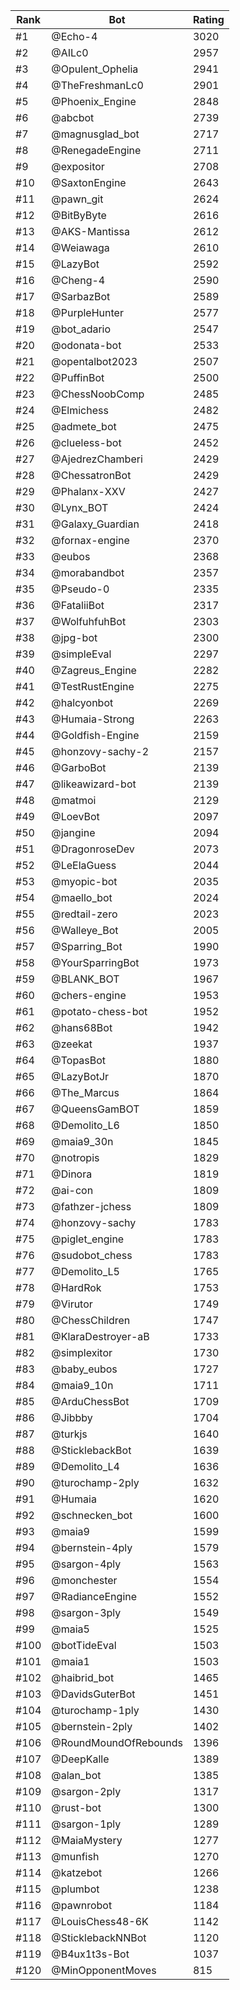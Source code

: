 Rank|Bot|Rating
---|---|---
#1|@Echo-4|3020
#2|@AILc0|2957
#3|@Opulent_Ophelia|2941
#4|@TheFreshmanLc0|2901
#5|@Phoenix_Engine|2848
#6|@abcbot|2739
#7|@magnusglad_bot|2717
#8|@RenegadeEngine|2711
#9|@expositor|2708
#10|@SaxtonEngine|2643
#11|@pawn_git|2624
#12|@BitByByte|2616
#13|@AKS-Mantissa|2612
#14|@Weiawaga|2610
#15|@LazyBot|2592
#16|@Cheng-4|2590
#17|@SarbazBot|2589
#18|@PurpleHunter|2577
#19|@bot_adario|2547
#20|@odonata-bot|2533
#21|@opentalbot2023|2507
#22|@PuffinBot|2500
#23|@ChessNoobComp|2485
#24|@Elmichess|2482
#25|@admete_bot|2475
#26|@clueless-bot|2452
#27|@AjedrezChamberi|2429
#28|@ChessatronBot|2429
#29|@Phalanx-XXV|2427
#30|@Lynx_BOT|2424
#31|@Galaxy_Guardian|2418
#32|@fornax-engine|2370
#33|@eubos|2368
#34|@morabandbot|2357
#35|@Pseudo-0|2335
#36|@FataliiBot|2317
#37|@WolfuhfuhBot|2303
#38|@jpg-bot|2300
#39|@simpleEval|2297
#40|@Zagreus_Engine|2282
#41|@TestRustEngine|2275
#42|@halcyonbot|2269
#43|@Humaia-Strong|2263
#44|@Goldfish-Engine|2159
#45|@honzovy-sachy-2|2157
#46|@GarboBot|2139
#47|@likeawizard-bot|2139
#48|@matmoi|2129
#49|@LoevBot|2097
#50|@jangine|2094
#51|@DragonroseDev|2073
#52|@LeElaGuess|2044
#53|@myopic-bot|2035
#54|@maello_bot|2024
#55|@redtail-zero|2023
#56|@Walleye_Bot|2005
#57|@Sparring_Bot|1990
#58|@YourSparringBot|1973
#59|@BLANK_BOT|1967
#60|@chers-engine|1953
#61|@potato-chess-bot|1952
#62|@hans68Bot|1942
#63|@zeekat|1937
#64|@TopasBot|1880
#65|@LazyBotJr|1870
#66|@The_Marcus|1864
#67|@QueensGamBOT|1859
#68|@Demolito_L6|1850
#69|@maia9_30n|1845
#70|@notropis|1829
#71|@Dinora|1819
#72|@ai-con|1809
#73|@fathzer-jchess|1809
#74|@honzovy-sachy|1783
#75|@piglet_engine|1783
#76|@sudobot_chess|1783
#77|@Demolito_L5|1765
#78|@HardRok|1753
#79|@Virutor|1749
#80|@ChessChildren|1747
#81|@KlaraDestroyer-aB|1733
#82|@simplexitor|1730
#83|@baby_eubos|1727
#84|@maia9_10n|1711
#85|@ArduChessBot|1709
#86|@Jibbby|1704
#87|@turkjs|1640
#88|@SticklebackBot|1639
#89|@Demolito_L4|1636
#90|@turochamp-2ply|1632
#91|@Humaia|1620
#92|@schnecken_bot|1600
#93|@maia9|1599
#94|@bernstein-4ply|1579
#95|@sargon-4ply|1563
#96|@monchester|1554
#97|@RadianceEngine|1552
#98|@sargon-3ply|1549
#99|@maia5|1525
#100|@botTideEval|1503
#101|@maia1|1503
#102|@haibrid_bot|1465
#103|@DavidsGuterBot|1451
#104|@turochamp-1ply|1430
#105|@bernstein-2ply|1402
#106|@RoundMoundOfRebounds|1396
#107|@DeepKalle|1389
#108|@alan_bot|1385
#109|@sargon-2ply|1317
#110|@rust-bot|1300
#111|@sargon-1ply|1289
#112|@MaiaMystery|1277
#113|@munfish|1270
#114|@katzebot|1266
#115|@plumbot|1238
#116|@pawnrobot|1184
#117|@LouisChess48-6K|1142
#118|@SticklebackNNBot|1120
#119|@B4ux1t3s-Bot|1037
#120|@MinOpponentMoves|815
